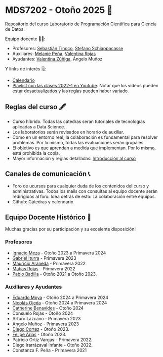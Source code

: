 # MDS7202 - Otoño 2025 🍃

Repositorio del curso Laboratorio de Programación Científica para Ciencia de Datos.

Equipo docente 🧑‍🏫:

- Profesores: [Sebastián Tinoco](https://github.com/sebatinoco), [Stefano Schiappacasse](https://github.com/stefanoschiappacasse)
- Auxiliares: [Melanie Peña](https://github.com/melaniejalea), [Valentina Rojas](https://github.com/vrojasosorio)
- Ayudantes: [Valentina Zúñiga](https://github.com/vazuniga1), Ángelo Muñoz


Y links de interés 🗓️:

- [Calendario](https://github.com/MDS7202/MDS7202/blob/main/Calendario.md)
- [Playlist con las clases 2022-1 en Youtube](https://www.youtube.com/playlist?list=PLIaUi-1jO5b4PztTeatJFQO1QeQwGo3FS). Notar que los videos pueden estar desactualizados y las reglas pueden haber variado.

##  Reglas del curso 🖋️

- Curso híbrido. Todas las cátedras seran tutoriales de tecnologías aplicadas a Data Science.
- Los laboratorios serán revisados en horario de auxiliar.
- Como en un entorno real, la colaboración es fundamental para resolver problemas. Por lo mismo, todas las evaluaciones serán grupales.
- El objetivo es que aprendan a medida que implementan. Por lo mismo, está prohibida la copia.
- Mayor información y reglas detalladas: [Introducción al curso](https://github.com/MDS7202/clases/2025-01/01_Presentacion_del_Curso.pdf)

## Canales de comunicación 📞

- Foro de ucursos para cualquier duda de los contenidos del curso y administrativas. Todos los mails con consultas al equipo docente serán redirigidos al foro. Idea detrás de esto: La colaboración entre equipos.
- Github: Cátedras y calendario.

## Equipo Docente Histórico 🌠

Muchas gracias por su participación y su excelente disposición!

### Profesores

- [Ignacio Meza](https://github.com/Mezosky) - Otoño 2023 a Primavera 2024
- [Gabriel Iturra](https://giturra.cl/) - Primavera 2023
- [Mauricio Araneda](https://github.com/maranedah) - Primavera 2022
- [Matías Rojas](https://github.com/matirojasg) - Primavera 2022
- [Pablo Badilla](https://github.com/pbadillatorrealba) - Otoño 2021 a Otoño 2023.

### Auxiliares y Ayudantes

- [Eduardo Moya](https://github.com/eduardomoyab) - Otoño 2024 a Primavera 2024
- [Nicolás Ojeda](https://github.com/nicolasojedag) - Otoño 2024 a Primavera 2024
- [Catherine Benavides](https://github.com/catherine-benavides-mena) - Otoño 2024
- Consuelo Rojas - Otoño 2024
- Arturo Lazcano - Primavera 2023
- Angelo Muñoz - Primavera 2023
- [Diego Cortez](https://github.com/dncortez) - Otoño 2023.
- [Felipe Arias](https://github.com/FelipeAriasT) - Otoño 2023.
- Patricio Ortiz Vargas - Primavera 2022.
- Diego Irarrázaval Infante - Otoño 2022.
- Constanza F. Peña - Primavera 2021




